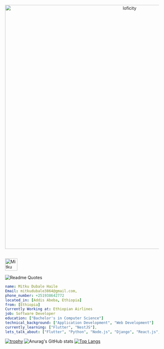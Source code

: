 <p align="center">
<img alt="loficity" width="800px" src="https://github.com/HyunCafe/HyunCafe/raw/main/assests/loficity.gif"</img>
</p>
<p align="left">
<br/>
<a href="https://www.linkedin.com/in/mitku-dubale-9b591919b">
  <img alt="Mitku Dubale's LinkdeIN" width="40px" src="https://user-images.githubusercontent.com/43545812/144035037-0f415fc7-9f96-4517-a370-ccc6e78a714b.png" />
  
</a>
<br>
  
</p>

 ![Readme Quotes](https://quotes-github-readme.vercel.app/api?type=horizontal&theme=nord) 
  




```yaml
name: Mitku Dubale Haile
Email: mitkudubale3864@gmail.com,
phone_number: +251938642772
located_in: [Addis Abeba, Ethiopia]
from: [Ethiopia]
Currently Working at: Ethiopian Airlines
job: Software Developer
education: ["Bachelor's in Computer Science"]
technical_background: ["Application Development", "Web Development"]
currently_learning: ["Flutter", "NestJS"], 
lets_talk_about: ["Flutter", "Python", "Node.js", "Django", "React.js", "NestJS",]
```
[![trophy](https://github-profile-trophy.vercel.app/?username=MitkuDubale38&theme=onedark)](https://github.com/ryo-ma/github-profile-trophy)
![Anurag's GitHub stats](https://github-readme-stats.vercel.app/api?username=MitkuDubale38&show_icons=true&theme=radical)
[![Top Langs](https://github-readme-stats.vercel.app/api/top-langs/?username=MitkuDubale38&layout=donut-vertical&theme=radical&no-bg=true)](https://github.com/anuraghazra/github-readme-stats)
